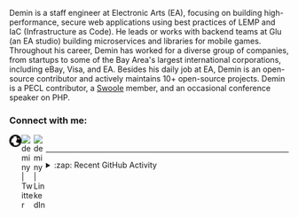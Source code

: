 Demin is a staff engineer at Electronic Arts (EA), focusing on building high-performance, secure web applications using best practices of LEMP and IaC (Infrastructure as Code). He leads or works with backend teams at Glu (an EA studio) building microservices and libraries for mobile games. Throughout his career, Demin has worked for a diverse group of companies, from startups to some of the Bay Area's largest international corporations, including eBay, Visa, and EA. Besides his daily job at EA, Demin is an open-source contributor and actively maintains 10+ open-source projects. Demin is a PECL contributor, a [Swoole](https://github.com/swoole) member, and an occasional conference speaker on PHP.

### Connect with me:

[<img align="left" alt="https://deminy.in" width="22px" src="https://raw.githubusercontent.com/iconic/open-iconic/master/svg/globe.svg" />][website]
[<img align="left" alt="deminy | Twitter" width="22px" src="https://cdn.jsdelivr.net/npm/simple-icons@v3/icons/twitter.svg" />][twitter]
[<img align="left" alt="deminy | LinkedIn" width="22px" src="https://cdn.jsdelivr.net/npm/simple-icons@v3/icons/linkedin.svg" />][linkedin]

<br />

[website]: https://deminy.in
[linkedin]: https://www.linkedin.com/in/deminy
[twitter]: https://twitter.com/deminy

---

<details>
  <summary>:zap: Recent GitHub Activity</summary>

<!--START_SECTION:activity-->
1. 🗣 Commented on [#4330](https://github.com/swoole/swoole-src/pull/4330#issuecomment-1840231133) in [swoole/swoole-src](https://github.com/swoole/swoole-src)
2. 🗣 Commented on [#45](https://github.com/swoole/docker-swoole/issues/45#issuecomment-1836984858) in [swoole/docker-swoole](https://github.com/swoole/docker-swoole)
3. 🗣 Commented on [#45](https://github.com/swoole/docker-swoole/issues/45#issuecomment-1829082814) in [swoole/docker-swoole](https://github.com/swoole/docker-swoole)
4. 🗣 Commented on [#11](https://github.com/swoole/awesome-swoole/pull/11#issuecomment-1800158434) in [swoole/awesome-swoole](https://github.com/swoole/awesome-swoole)
5. 🎉 Merged PR [#11](https://github.com/swoole/awesome-swoole/pull/11) in [swoole/awesome-swoole](https://github.com/swoole/awesome-swoole)
<!--END_SECTION:activity-->

</details>

